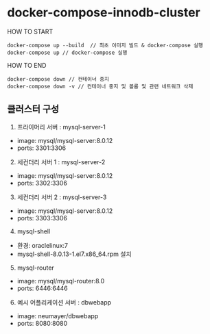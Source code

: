 # docker-compose-innodb-cluster

HOW TO START

```
docker-compose up --build  // 최초 이미지 빌드 & docker-compose 실행
docker-compose up // docker-compose 실행
```

HOW TO END
```
docker-compose down // 컨테이너 중지
docker-compose down -v // 컨테이너 중지 및 볼륨 및 관련 네트워크 삭제
```

## 클러스터 구성

1. 프라이머리 서버 : mysql-server-1
  - image: mysql/mysql-server:8.0.12
  - ports: 3301:3306
2. 세컨더리 서버 1 : mysql-server-2
  - image: mysql/mysql-server:8.0.12
  - ports: 3302:3306
3. 세컨더리 서버 2 : mysql-server-3
  - image: mysql/mysql-server:8.0.12
  - ports: 3303:3306
4. mysql-shell
  - 환경: oraclelinux:7
  - mysql-shell-8.0.13-1.el7.x86_64.rpm 설치
5. mysql-router
  - image: mysql/mysql-router:8.0
  - ports: 6446:6446
6. 예시 어플리케이션 서버 : dbwebapp
  - image: neumayer/dbwebapp
  - ports: 8080:8080
  
